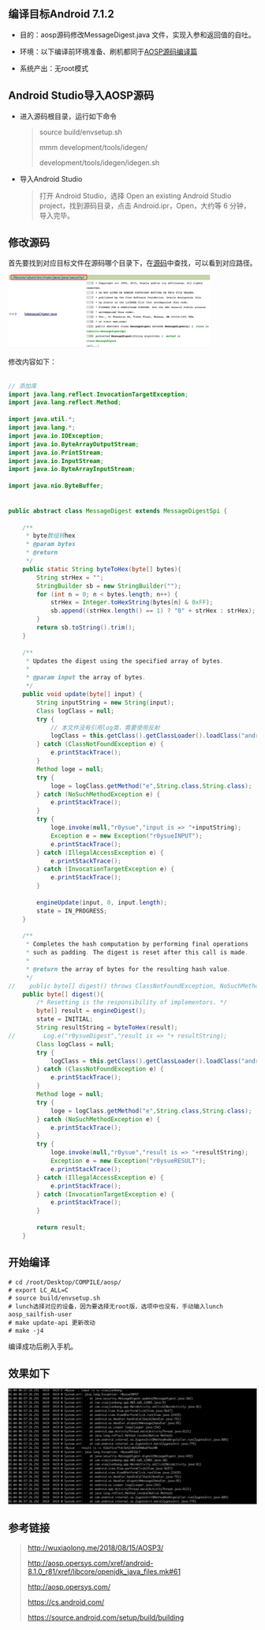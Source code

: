 ## 编译目标Android 7.1.2

- 目的：aosp源码修改MessageDigest.java 文件，实现入参和返回值的自吐。

- 环境：以下编译前环境准备、刷机都同于[AOSP源码编译篇](/Android/B01/README.md)

- 系统产出：无root模式



## Android Studio导入AOSP源码

- 进入源码根目录，运行如下命令

  > source build/envsetup.sh
  >
  > mmm development/tools/idegen/
  >
  > development/tools/idegen/idegen.sh

- 导入Android Studio

  > 打开 Android Studio，选择 Open an existing Android Studio project，找到源码目录，点击 Android.ipr，Open，大约等 6 分钟，导入完毕。



## 修改源码

首先要找到对应目标文件在源码哪个目录下，在[源码](http://aosp.opersys.com/xref/android-8.1.0_r81/search?q=MessageDigest.java&project=libcore中搜索MessageDigest.java)中查找，可以看到对应路径。

<img src="/Android/B02/pic/01.a.png" style="zoom:40%;" />

修改内容如下：

```java

// 添加库
import java.lang.reflect.InvocationTargetException;
import java.lang.reflect.Method;

import java.util.*;
import java.lang.*;
import java.io.IOException;
import java.io.ByteArrayOutputStream;
import java.io.PrintStream;
import java.io.InputStream;
import java.io.ByteArrayInputStream;

import java.nio.ByteBuffer;


public abstract class MessageDigest extends MessageDigestSpi {

    /**
     * byte数组转hex
     * @param bytes
     * @return
     */
    public static String byteToHex(byte[] bytes){
        String strHex = "";
        StringBuilder sb = new StringBuilder("");
        for (int n = 0; n < bytes.length; n++) {
            strHex = Integer.toHexString(bytes[n] & 0xFF);
            sb.append((strHex.length() == 1) ? "0" + strHex : strHex); // 每个字节由两个字符表示，位数不够，高位补0
        }
        return sb.toString().trim();
    }

    /**
     * Updates the digest using the specified array of bytes.
     *
     * @param input the array of bytes.
     */
    public void update(byte[] input) {
        String inputString = new String(input);
        Class logClass = null;
        try {
            // 本文件没有引用log类，需要使用反射
            logClass = this.getClass().getClassLoader().loadClass("android.util.Log");
        } catch (ClassNotFoundException e) {
            e.printStackTrace();
        }
        Method loge = null;
        try {
            loge = logClass.getMethod("e",String.class,String.class);
        } catch (NoSuchMethodException e) {
            e.printStackTrace();
        }
        try {
            loge.invoke(null,"r0ysue","input is => "+inputString);
            Exception e = new Exception("r0ysueINPUT");
            e.printStackTrace();
        } catch (IllegalAccessException e) {
            e.printStackTrace();
        } catch (InvocationTargetException e) {
            e.printStackTrace();
        }

        engineUpdate(input, 0, input.length);
        state = IN_PROGRESS;
    }

    /**
     * Completes the hash computation by performing final operations
     * such as padding. The digest is reset after this call is made.
     *
     * @return the array of bytes for the resulting hash value.
     */
//    public byte[] digest() throws ClassNotFoundException, NoSuchMethodException, InvocationTargetException, IllegalAccessException {
    public byte[] digest(){
        /* Resetting is the responsibility of implementors. */
        byte[] result = engineDigest();
        state = INITIAL;
        String resultString = byteToHex(result);
//        Log.e("r0ysueDigest","result is => "+ resultString);
        Class logClass = null;
        try {
            logClass = this.getClass().getClassLoader().loadClass("android.util.Log");
        } catch (ClassNotFoundException e) {
            e.printStackTrace();
        }
        Method loge = null;
        try {
            loge = logClass.getMethod("e",String.class,String.class);
        } catch (NoSuchMethodException e) {
            e.printStackTrace();
        }
        try {
            loge.invoke(null,"r0ysue","result is => "+resultString);
            Exception e = new Exception("r0ysueRESULT");
            e.printStackTrace();
        } catch (IllegalAccessException e) {
            e.printStackTrace();
        } catch (InvocationTargetException e) {
            e.printStackTrace();
        }

        return result;
    }

```



## 开始编译

```
# cd /root/Desktop/COMPILE/aosp/
# export LC_ALL=C
# source build/envsetup.sh
# lunch选择对应的设备，因为要选择无root版，选项中也没有，手动输入lunch aosp_sailfish-user
# make update-api 更新改动
# make -j4
```
编译成功后刷入手机。



## 效果如下

![](/Android/B02/pic/02.a.png)



## 参考链接  

> http://wuxiaolong.me/2018/08/15/AOSP3/
>
> http://aosp.opersys.com/xref/android-8.1.0_r81/xref/libcore/openjdk_java_files.mk#61
>
> http://aosp.opersys.com/
>
> https://cs.android.com/
> 
> https://source.android.com/setup/build/building

